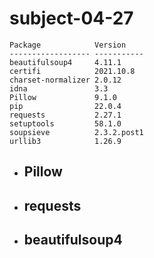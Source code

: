 # subject-04-27

```
Package            Version
------------------ -----------
beautifulsoup4     4.11.1     
certifi            2021.10.8  
charset-normalizer 2.0.12     
idna               3.3        
Pillow             9.1.0      
pip                22.0.4     
requests           2.27.1     
setuptools         58.1.0     
soupsieve          2.3.2.post1
urllib3            1.26.9     
```

- ## Pillow
- ## requests
- ## beautifulsoup4
